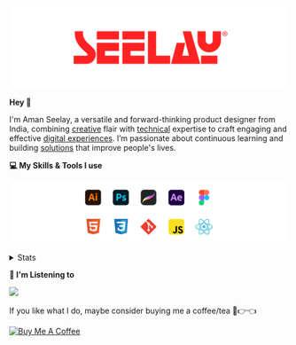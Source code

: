[![banner](./images/seelay.svg)](https://www.seelay.in)

**Hey 👋**

I'm Aman Seelay, a versatile and forward-thinking product designer from India, combining [creative](https://illustrations.seelay.in) flair with [technical](https://www.seelay.in/#skills) expertise to craft engaging and effective [digital experiences](https://www.seelay.in/#work). I’m passionate about continuous learning and building [solutions](https://www.seelay.in/#projects) that improve people's lives.

**💻 My Skills & Tools I use**

[![banner](./images/skills&tools.svg)](https://www.seelay.in/about)

<details>
  <summary>Stats</summary>

---

<!--START_SECTION:waka-->
![Profile Views](http://img.shields.io/badge/Profile%20Views-1-blue)

**🐱 My GitHub Data** 

> 📦 827.3 kB Used in GitHub's Storage 
 > 
> 🏆 1,866 Contributions in the Year 2025
 > 
> 💼 Opted to Hire
 > 
> 📜 1 Public Repository 
 > 
> 🔑 27 Private Repository 
 > 
**I'm a Night 🦉** 

```text
🌞 Morning                623 commits         ███░░░░░░░░░░░░░░░░░░░░░░   12.74 % 
🌆 Daytime                590 commits         ███░░░░░░░░░░░░░░░░░░░░░░   12.07 % 
🌃 Evening                1518 commits        ████████░░░░░░░░░░░░░░░░░   31.05 % 
🌙 Night                  2158 commits        ███████████░░░░░░░░░░░░░░   44.14 % 
```
📅 **I'm Most Productive on Sunday** 

```text
Monday                   643 commits         ███░░░░░░░░░░░░░░░░░░░░░░   13.15 % 
Tuesday                  758 commits         ████░░░░░░░░░░░░░░░░░░░░░   15.50 % 
Wednesday                673 commits         ███░░░░░░░░░░░░░░░░░░░░░░   13.77 % 
Thursday                 679 commits         ███░░░░░░░░░░░░░░░░░░░░░░   13.89 % 
Friday                   501 commits         ███░░░░░░░░░░░░░░░░░░░░░░   10.25 % 
Saturday                 741 commits         ████░░░░░░░░░░░░░░░░░░░░░   15.16 % 
Sunday                   894 commits         █████░░░░░░░░░░░░░░░░░░░░   18.29 % 
```


📊 **This Week I Spent My Time On** 

```text
🕑︎ Time Zone: Asia/Kolkata

💬 Programming Languages: 
Other                    19 hrs 28 mins      █████████████████░░░░░░░░   68.39 % 
TypeScript               4 hrs 50 mins       ████░░░░░░░░░░░░░░░░░░░░░   16.98 % 
Astro                    3 hrs 16 mins       ███░░░░░░░░░░░░░░░░░░░░░░   11.49 % 
JSON                     38 mins             █░░░░░░░░░░░░░░░░░░░░░░░░   02.26 % 
Markdown                 13 mins             ░░░░░░░░░░░░░░░░░░░░░░░░░   00.78 % 

🔥 Editors: 
Chrome                   14 hrs 21 mins      █████████████░░░░░░░░░░░░   50.40 % 
Cursor                   9 hrs 17 mins       ████████░░░░░░░░░░░░░░░░░   32.62 % 
Edge                     4 hrs 50 mins       ████░░░░░░░░░░░░░░░░░░░░░   16.98 % 

💻 Operating System: 
Windows                  28 hrs 28 mins      █████████████████████████   100.00 % 
```

**I Mostly Code in JavaScript** 

```text
JavaScript               17 repos            ███████████████░░░░░░░░░░   58.62 % 
TypeScript               5 repos             ████░░░░░░░░░░░░░░░░░░░░░   17.24 % 
HTML                     4 repos             ███░░░░░░░░░░░░░░░░░░░░░░   13.79 % 
Java                     2 repos             ██░░░░░░░░░░░░░░░░░░░░░░░   06.90 % 
Astro                    1 repo              █░░░░░░░░░░░░░░░░░░░░░░░░   03.45 % 
```




 Last Updated on 07/10/2025 06:50:36 UTC
<!--END_SECTION:waka-->

---

 </details>

**🎵 I'm Listening to**

<object data="https://now-play.vercel.app/api/generate?uid=7a17a86e-d6b7-43b5-8d9c-1d6dae42a779" >

  <img src="https://now-play.vercel.app/api/generate?uid=7a17a86e-d6b7-43b5-8d9c-1d6dae42a779" />

</object>

If you like what I do, maybe consider buying me a coffee/tea 🥺👉👈

<a href="https://www.buymeacoffee.com/seelay" target="_blank"><img src="https://cdn.buymeacoffee.com/buttons/v2/default-red.png" alt="Buy Me A Coffee" width="150" ></a>
